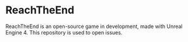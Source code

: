 # ReachTheEnd

ReachTheEnd is an open-source game in development, made with Unreal Engine 4.
This repository is used to open issues.
